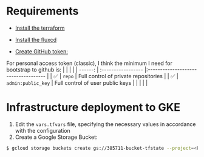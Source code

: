 # Requirements

- [Install the terraform](https://developer.hashicorp.com/terraform/tutorials/aws-get-started/install-cli#install-terraform)

- [Install the fluxcd](https://fluxcd.io/flux/installation)

- [Create GitHub token:](https://docs.github.com/en/authentication/keeping-your-account-and-data-secure/managing-your-personal-access-tokens)

For personal access token (classic), I think the minimum I need for bootstrap to github is:
|         | 		   		   |		 							                          |
| ------: | :----------------- |:------------------------------------ |
| ✅      | `repo`             | Full control of private repositories |
| ✅      | `admin:public_key` | Full control of user public keys     |
|  		    |  		   		         |	    							                  |


# Infrastructure deployment to GKE
1. Edit the `vars.tfvars` file, specifying the necessary values in accordance with the configuration
2. Create a Google Storage Bucket:
```bash
$ gcloud storage buckets create gs://385711-bucket-tfstate --project=<PROJECT_ID> --default-storage-class=STANDARD --location=US --uniform-bucket-level-access
```